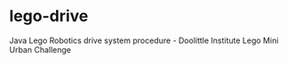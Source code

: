 lego-drive
==========

Java Lego Robotics drive system procedure - Doolittle Institute Lego Mini Urban Challenge
